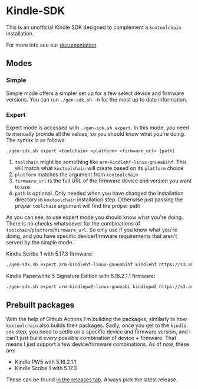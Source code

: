 # Kindle-SDK

This is an unofficial Kindle SDK designed to complement a `koxtoolchain` installation.

For more info see our [documentation](https://kindlemodding.org/kindle-dev/kindle-sdk.html)

## Modes

### Simple

Simple mode offers a simpler set up for a few select device and firmware
versions. You can run `./gen-sdk.sh -h` for the most up to date information.

### Expert

Expert mode is accessed with `./gen-sdk.sh expert`. In this mode, you need to
manually provide all the values, so you should know what you're doing. The
syntax is as follows:

```
./gen-sdk.sh expert <toolchain> <platform> <firmware_url> [path]
```

1. `toolchain` might be something like `arm-kindlehf-linux-gnueabihf`. This will
   match what `koxtoolchain` will create based on its `platform` choice
2. `platform` matches the argument from `koxtoolchain`
3. `firmware_url` is the full URL of the firmware device and version you want to
   use
4. `path` is optional. Only needed when you have changed the installation
   directory in `koxtoolchain` installation step. Otherwise just passing the
   proper `toolchain` argument will find the proper path

As you can see, to use expert mode you should know what you're doing. There is
no checks whatsoever for the combinations of
`toolchain`/`platform`/`firmware_url`. So only use if you know what you're
doing, and you have specific device/firmware requirements that aren't served by
the simple mode.

Kindle Scribe 1 with 5.17.3 firmware:

```sh
./gen-sdk.sh expert arm-kindlehf-linux-gnueabihf kindlehf https://s3.amazonaws.com/firmwaredownloads/update_kindle_scribe_5.17.3.bin
```

Kindle Paperwhite 5 Signature Edition with 5.16.2.1.1 firmware:

```sh
./gen-sdk.sh expert arm-kindlepw2-linux-gnueabi kindlepw2 https://s3.amazonaws.com/firmwaredownloads/update_kindle_all_new_paperwhite_11th_5.16.2.1.1.bin
```

## Prebuilt packages

With the help of Github Actions I'm building the packages, similarly to how
`koxtoolchain` also builds their packages. Sadly, once you get to the
`kindle-sdk` step, you need to settle on a specific device and firmware
version, and I can't just build every possible combination of device +
firmware. That means I just support a few device/firmware combinations. As of
now, these are:

* Kindle PW5 with 5.16.2.1.1
* Kindle Scribe 1 with 5.17.3

These can be found [in the releases tab][releases]. Always pick the latest
release.


[sighery/kindle-builder]: https://hub.docker.com/r/sighery/kindle-builder
[releases]: https://github.com/Sighery/kindle-sdk/releases
